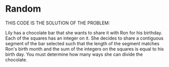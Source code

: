 # Random
THIS CODE IS THE SOLUTION OF THE PROBLEM:
 
 
 Lily has a chocolate bar that she wants to share it with Ron for his birthday. Each of the squares has an integer on it.
 She decides to share a contiguous segment of the bar selected such that the length of the segment matches Ron's birth 
 month and the sum of the integers on the squares is equal to his birth day. You must determine how many ways she can 
 divide the chocolate.
 
